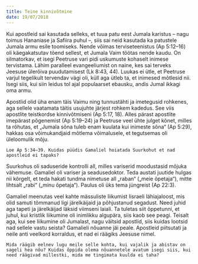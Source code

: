 ```yaml
---
title: Teine kinnivõtmine
date: 19/07/2018
---
```


Kui apostleid sai kasutada selleks, et tuua patu eest Jumala karistus – nagu toimus
Hananiase ja Safiira puhul –, siis sai neid kasutada ka patustele Jumala armu esile
toomiseks. Nende võimas terviseteenistus (Ap 5:12–16) oli käegakatsutav tõend
sellest, et Jumala Vaim töötas nende kaudu. On silmatorkav, et isegi Peetruse
vari pidi uskumuste kohaselt inimese tervistama. Lähim paralleel evangeeliumist
on naine, kes sai terveks Jeesuse ülerõiva puudutamisest (Lk 8:43, 44). Luukas
ei ütle, et Peetruse varjul tegelikult tervendav vägi oli, küll aga ütleb ta, et inimesed
mõtlesid nii. Isegi siis, kui siin leidus tol ajal populaarset ebausku, andis
Jumal ikkagi oma armu.

Apostlid olid üha enam täis Vaimu ning tunnustähti ja imetegusid rohkenes,
aga sellele vaatamata täitis usujuhte järjest rohkem kadedus. See viis apostlite
teistkordse kinnivõtmiseni (Ap 5:17, 18). Alles pärast apostlite imepärast põgenemist
(Ap 5:19–24) ja Peetruse veel ühte julget kõnet, milles ta rõhutas, et „Jumala
sõna tuleb enam kuulata kui inimeste sõna“ (Ap 5:29), hakkas osa võimukandjaid
mõtlema võimalusele, et tegutsemas oli üleloomulik mõju.

`Loe Ap 5:34–39. Kuidas püüdis Gamaliel hoiatada Suurkohut et nad apostleid
ei tapaks?`

Suurkohus oli saduseride kontrolli all, milles variserid moodustasid mõjuka vähemuse.
Gamaliel oli variser ja seadusedoktor. Teda austati juutide hulgas nii kõrgelt,
et teda hakati tundma nimetuse all „raban“ („meie õpetaja“), mitte lihtsalt
„rabi“ („minu õpetaja“). Paulus oli üks tema jüngreist (Ap 22:3).

Gamaliel meenutas veel kahte mässuliste liikumist Iisraeli lähiajaloost, mis olid
samuti tõmmanud ligi järelkäijaid ja põhjustanud segadust. Need juhid aga
tapeti ja järelkäijad läksid viimseni laiali. Ta tuletas siit õppetunni, et juhul, kui
kristlik liikumine oli inimlikku algupära, siis kaob see peagi. Teisalt aga, kui see
liikumine oli Jumalast, nagu väitsid apostlid, siis kuidas lootsid nad sellele vastu
seista? Gamalieli nõuanne jäi peale. Apostleid piitsutati ja neile anti veelkord
korraldus, et nad ei räägiks Jeesuse nimel.

`Mida räägib eelnev lugu meile selle kohta, kui vajalik ja abistav on sageli
hea nõu? Kuidas õppida olema nõuannetele avatum isegi siis, kui need
räägivad millestki, mida me tingimata kuulda ei taha?`
